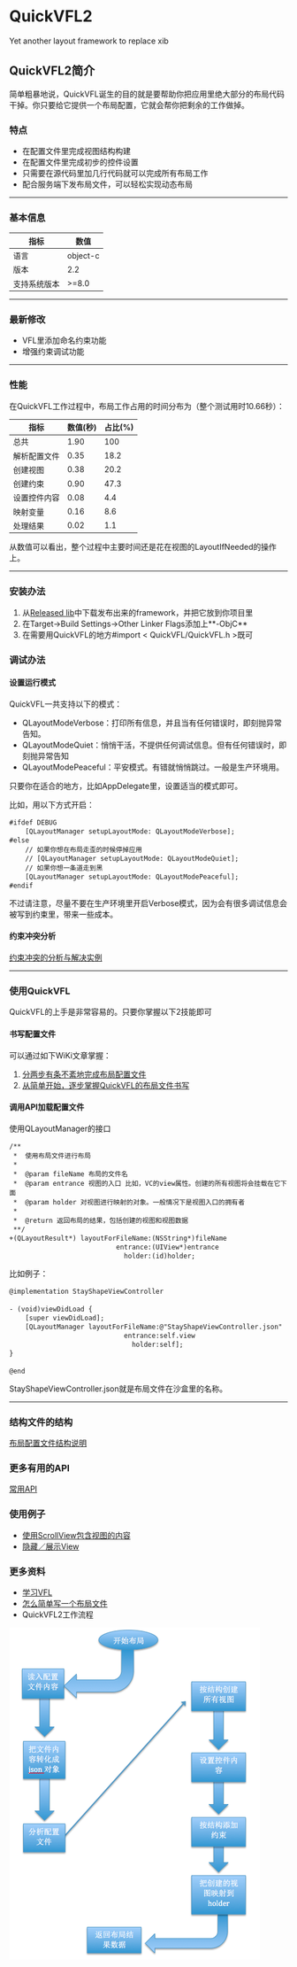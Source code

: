 # QuickVFL2
Yet another layout framework to replace xib

## QuickVFL2简介
简单粗暴地说，QuickVFL诞生的目的就是要帮助你把应用里绝大部分的布局代码干掉。你只要给它提供一个布局配置，它就会帮你把剩余的工作做掉。 

### 特点
- 在配置文件里完成视图结构构建
- 在配置文件里完成初步的控件设置
- 只需要在源代码里加几行代码就可以完成所有布局工作
- 配合服务端下发布局文件，可以轻松实现动态布局

***
### 基本信息
指标 | 数值
---|---
语言 | object-c
版本 | 2.2
支持系统版本 | >=8.0

***

### 最新修改
- VFL里添加命名约束功能
- 增强约束调试功能

***

### 性能
在QuickVFL工作过程中，布局工作占用的时间分布为（整个测试用时10.66秒）：

指标 | 数值(秒) | 占比(%)
---|---|---
总共 | 1.90 | 100
解析配置文件 | 0.35 | 18.2
创建视图 | 0.38 | 20.2
创建约束 | 0.90 | 47.3
设置控件内容 | 0.08 | 4.4
映射变量 | 0.16 | 8.6
处理结果 | 0.02 | 1.1

从数值可以看出，整个过程中主要时间还是花在视图的LayoutIfNeeded的操作上。
***
### 安装办法
1. 从[Released lib](https://github.com/Sody666/QuickVFL2/tree/master/ReleasedLibs)中下载发布出来的framework，并把它放到你项目里
2. 在Target->Build Settings->Other Linker Flags添加上**-ObjC**
3. 在需要用QuickVFL的地方#import < QuickVFL/QuickVFL.h >既可


### 调试办法
#### 设置运行模式
QuickVFL一共支持以下的模式：
- QLayoutModeVerbose：打印所有信息，并且当有任何错误时，即刻抛异常告知。
- QLayoutModeQuiet：悄悄干活，不提供任何调试信息。但有任何错误时，即刻抛异常告知
- QLayoutModePeaceful：平安模式。有错就悄悄跳过。一般是生产环境用。


只要你在适合的地方，比如AppDelegate里，设置适当的模式即可。

比如，用以下方式开启：
```
#ifdef DEBUG
    [QLayoutManager setupLayoutMode: QLayoutModeVerbose];
#else
    // 如果你想在布局走歪的时候停掉应用
    // [QLayoutManager setupLayoutMode: QLayoutModeQuiet];
    // 如果你想一条道走到黑
    [QLayoutManager setupLayoutMode: QLayoutModePeaceful];
#endif
```
不过请注意，尽量不要在生产环境里开启Verbose模式，因为会有很多调试信息会被写到约束里，带来一些成本。
#### 约束冲突分析
[约束冲突的分析与解决实例](https://github.com/Sody666/QuickVFL2/wiki/%E7%BA%A6%E6%9D%9F%E5%86%B2%E7%AA%81%E5%88%86%E6%9E%90%E5%AE%9E%E4%BE%8B)

***

### 使用QuickVFL
QuickVFL的上手是非常容易的。只要你掌握以下2技能即可
#### 书写配置文件
可以通过如下WiKi文章掌握：
1. [分两步有条不紊地完成布局配置文件](https://github.com/Sody666/QuickVFL2/wiki/%E5%88%86%E4%B8%A4%E6%AD%A5%E6%9C%89%E6%9D%A1%E4%B8%8D%E7%B4%8A%E5%9C%B0%E5%AE%8C%E6%88%90%E5%B8%83%E5%B1%80%E9%85%8D%E7%BD%AE%E6%96%87%E4%BB%B6)
2. [从简单开始，逐步掌握QuickVFL的布局文件书写](https://github.com/Sody666/QuickVFL2/wiki/%E4%BB%8E%E7%AE%80%E5%8D%95%E5%BC%80%E5%A7%8B%EF%BC%8C%E9%80%90%E6%AD%A5%E6%8E%8C%E6%8F%A1QuickVFL%E7%9A%84%E5%B8%83%E5%B1%80%E6%96%87%E4%BB%B6%E4%B9%A6%E5%86%99)

#### 调用API加载配置文件
使用QLayoutManager的接口
```
/**
 *  使用布局文件进行布局
 *
 *  @param fileName 布局的文件名
 *  @param entrance 视图的入口 比如，VC的view属性。创建的所有视图将会挂载在它下面
 *  @param holder 对视图进行映射的对象。一般情况下是视图入口的拥有者
 *
 *  @return 返回布局的结果，包括创建的视图和视图数据
 **/
+(QLayoutResult*) layoutForFileName:(NSString*)fileName
                           entrance:(UIView*)entrance
                             holder:(id)holder;
```

比如例子：
```
@implementation StayShapeViewController

- (void)viewDidLoad {
    [super viewDidLoad];
    [QLayoutManager layoutForFileName:@"StayShapeViewController.json"
                             entrance:self.view
                               holder:self];
}

@end
```
StayShapeViewController.json就是布局文件在沙盒里的名称。

***

### 结构文件的结构
[布局配置文件结构说明](https://github.com/Sody666/QuickVFL2/wiki/%E5%B8%83%E5%B1%80%E9%85%8D%E7%BD%AE%E6%96%87%E4%BB%B6%E7%BB%93%E6%9E%84%E8%AF%B4%E6%98%8E)

### 更多有用的API
[常用API](https://github.com/Sody666/QuickVFL2/wiki/%E5%B8%B8%E7%94%A8API)

### 使用例子
- [使用ScrollView包含视图的内容](https://github.com/Sody666/QuickVFL2/wiki/QuickVFL-%E6%A1%86%E6%9E%B6DEMO%EF%BC%9A%E4%BD%BF%E7%94%A8ScrollView%E5%8C%85%E5%90%AB%E8%A7%86%E5%9B%BE%E7%9A%84%E5%86%85%E5%AE%B9)
- [隐藏／展示View](https://github.com/Sody666/QuickVFL2/wiki/QuickVFL-%E6%A1%86%E6%9E%B6DEMO%EF%BC%9A%E9%9A%90%E8%97%8F%EF%BC%8F%E5%B1%95%E7%A4%BAView)

### 更多资料
- [学习VFL](https://github.com/Sody666/QuickVFL2/wiki/%E5%AD%A6%E4%B9%A0VFL)
- [怎么简单写一个布局文件](https://github.com/Sody666/QuickVFL2/wiki/%E4%BB%8E%E7%AE%80%E5%8D%95%E5%BC%80%E5%A7%8B%EF%BC%8C%E9%80%90%E6%AD%A5%E6%8E%8C%E6%8F%A1QuickVFL%E7%9A%84%E5%B8%83%E5%B1%80%E6%96%87%E4%BB%B6%E4%B9%A6%E5%86%99)
- QuickVFL2工作流程

![处理流程](https://github.com/Sody666/QuickVFL2/blob/master/WikiResources/handleFlow.png)
